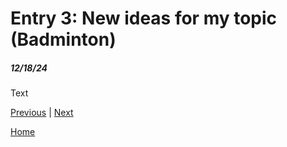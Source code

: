 # Entry 3: New ideas for my topic (Badminton)
##### 12/18/24
Text

[Previous](entry02.md) | [Next](entry04.md)

[Home](../README.md)
